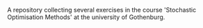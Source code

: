 A repository collecting several exercises in the course 'Stochastic Optimisation Methods' at the university of Gothenburg. 
